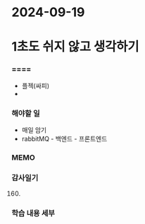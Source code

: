 # 2024-09-19

# 1초도 쉬지 않고 생각하기
### ====
- 플젝(싸피)
- 

### 해야할 일
- 매일 암기
- rabbitMQ - 백엔드 - 프론트엔드 

### MEMO


### 감사일기
160. 





### 학습 내용 세부
